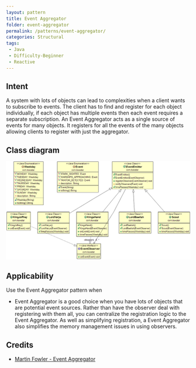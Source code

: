 ```yaml
---
layout: pattern
title: Event Aggregator
folder: event-aggregator
permalink: /patterns/event-aggregator/
categories: Structural
tags:
 - Java
 - Difficulty-Beginner
 - Reactive
---
```


## Intent
A system with lots of objects can lead to complexities when a
client wants to subscribe to events. The client has to find and register for
each object individually, if each object has multiple events then each event
requires a separate subscription. An Event Aggregator acts as a single source
of events for many objects. It registers for all the events of the many objects
allowing clients to register with just the aggregator.

## Class diagram
![alt text](./etc/classes.png "Event Aggregator")

## Applicability
Use the Event Aggregator pattern when

* Event Aggregator is a good choice when you have lots of objects that are
  potential event sources. Rather than have the observer deal with registering
  with them all, you can centralize the registration logic to the Event
  Aggregator. As well as simplifying registration, a Event Aggregator also
  simplifies the memory management issues in using observers.

## Credits

* [Martin Fowler - Event Aggregator](http://martinfowler.com/eaaDev/EventAggregator.html)
